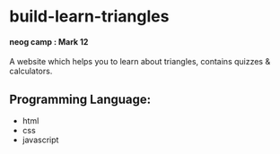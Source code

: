 # build-learn-triangles
#### neog camp : Mark 12
A website which helps you to learn about triangles, contains quizzes & calculators.
## Programming Language:
- html
- css
- javascript
